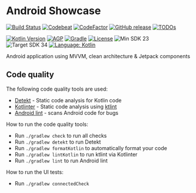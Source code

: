 # Android Showcase

[![Build Status](https://github.com/jamiecruwys/android-showcase/actions/workflows/build.yml/badge.svg)](https://github.com/JamieCruwys/android-showcase/actions/workflows/build.yml)
[![Codebeat](https://codebeat.co/badges/7060f5c8-f2a1-467e-9282-baab0c0e9b3b)](https://codebeat.co/projects/github-com-jamiecruwys-android-showcase-main)
[![CodeFactor](https://www.codefactor.io/repository/github/jamiecruwys/android-showcase/badge)](https://www.codefactor.io/repository/github/jamiecruwys/android-showcase)
[![GitHub release](https://img.shields.io/github/release/jamiecruwys/android-showcase.svg?maxAge=60)](https://github.com/jamiecruwys/android-showcase/releases)
[![TODOs](https://badgen.net/https/api.tickgit.com/badgen/github.com/jamiecruwys/android-showcase)](https://www.tickgit.com/browse?repo=github.com/jamiecruwys/android-showcase)

[![Kotlin Version](https://img.shields.io/badge/Kotlin-2.0.x-blue.svg)](https://kotlinlang.org)
[![AGP](https://img.shields.io/badge/AGP-8.x-blue?style=flat)](https://developer.android.com/studio/releases/gradle-plugin)
[![Gradle](https://img.shields.io/badge/Gradle-8.x-blue?style=flat)](https://gradle.org)
[![License](https://img.shields.io/github/license/jamiecruwys/android-showcase)](https://github.com/jamiecruwys/android-showcase/blob/master/LICENSE)
![Min SDK 23](https://img.shields.io/badge/Min%20SDK-23-839192?logo=android&logoColor=white)
![Target SDK 34](https://img.shields.io/badge/Target%20SDK-34-566573?logo=android&logoColor=white)
[![Language: Kotlin](https://img.shields.io/github/languages/top/jamiecruwys/android-showcase.svg)](https://github.com/jamiecruwys/android-showcase/search?l=kotlin)

Android application using MVVM, clean architecture &amp; Jetpack components


## Code quality

The following code quality tools are used:

* [Detekt](https://github.com/detekt/detekt) - Static code analysis for Kotlin code
* [Kotlinter](https://github.com/jeremymailen/kotlinter-gradle) - Static code analysis using [ktlint](https://github.com/pinterest/ktlint)
* [Android lint](http://tools.android.com/tips/lint) - scans Android code for bugs

How to run the code quality tools:

* Run `./gradlew check` to run all checks
* Run `./gradlew detekt` to run Detekt
* Run `./gradlew formatKotlin` to automatically format your code
* Run `./gradlew lintKotlin` to run ktlint via Kotlinter
* Run `./gradlew lint` to run Android lint

How to run the UI tests:
* Run `./gradlew connectedCheck`